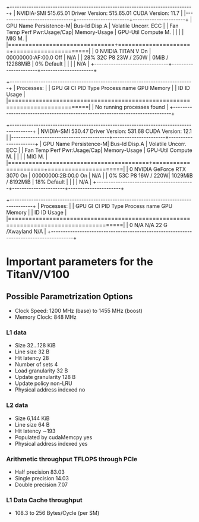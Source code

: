 +-----------------------------------------------------------------------------+
| NVIDIA-SMI 515.65.01    Driver Version: 515.65.01    CUDA Version: 11.7     |
|-------------------------------+----------------------+----------------------+
| GPU  Name        Persistence-M| Bus-Id        Disp.A | Volatile Uncorr. ECC |
| Fan  Temp  Perf  Pwr:Usage/Cap|         Memory-Usage | GPU-Util  Compute M. |
|                               |                      |               MIG M. |
|===============================+======================+======================|
|   0  NVIDIA TITAN V      On   | 00000000:AF:00.0 Off |                  N/A |
| 28%   32C    P8    23W / 250W |      0MiB / 12288MiB |      0%      Default |
|                               |                      |                  N/A |
+-------------------------------+----------------------+----------------------+
                                                                               
+-----------------------------------------------------------------------------+
| Processes:                                                                  |
|  GPU   GI   CI        PID   Type   Process name                  GPU Memory |
|        ID   ID                                                   Usage      |
|=============================================================================|
|  No running processes found                                                 |
+-----------------------------------------------------------------------------+

+---------------------------------------------------------------------------------------+
| NVIDIA-SMI 530.47                 Driver Version: 531.68       CUDA Version: 12.1     |
|-----------------------------------------+----------------------+----------------------+
| GPU  Name                  Persistence-M| Bus-Id        Disp.A | Volatile Uncorr. ECC |
| Fan  Temp  Perf            Pwr:Usage/Cap|         Memory-Usage | GPU-Util  Compute M. |
|                                         |                      |               MIG M. |
|=========================================+======================+======================|
|   0  NVIDIA GeForce RTX 3070         On | 00000000:2B:00.0  On |                  N/A |
|  0%   53C    P8               16W / 220W|   1029MiB /  8192MiB |     18%      Default |
|                                         |                      |                  N/A |
+-----------------------------------------+----------------------+----------------------+

+---------------------------------------------------------------------------------------+
| Processes:                                                                            |
|  GPU   GI   CI        PID   Type   Process name                            GPU Memory |
|        ID   ID                                                             Usage      |
|=======================================================================================|
|    0   N/A  N/A        22      G   /Xwayland                                 N/A      |
+---------------------------------------------------------------------------------------+

# Important parameters for the TitanV/V100 
## Possible Parametrization Options
- Clock Speed: 1200 MHz (base) to 1455 MHz (boost)
- Memory Clock: 848 MHz 
### L1 data 
- Size                     32...128 KiB
- Line size                32 B
- Hit latency              28
- Number of sets           4 
- Load granularity         32 B 
- Update granularity       128 B 
- Update policy            non-LRU
- Physical address indexed no
### L2 data
- Size                     6,144 KiB
- Line size                64 B
- Hit latency              ∼193
- Populated by cudaMemcpy  yes
- Physical address indexed yes
### Arithmetic throughput TFLOPS through PCIe
- Half precision   83.03
- Single precision 14.03
- Double precision 7.07
### L1 Data Cache throughput
- 108.3 to 256 Bytes/Cycle (per SM)